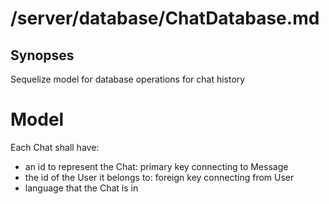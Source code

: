 # /server/database/ChatDatabase.md

## Synopses
Sequelize model for database operations for chat history

# Model
Each Chat shall have:
- an id to represent the Chat: primary key connecting to Message
- the id of the User it belongs to: foreign key connecting from User
- language that the Chat is in